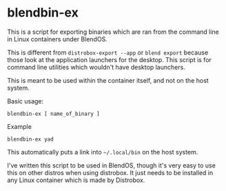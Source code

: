 # blendbin-ex
This is a script for exporting binaries which are ran from the command line in Linux containers under BlendOS.

This is different from `distrobox-export --app` or `blend export` because those look at the application launchers for the desktop. This script is for command line utilities which wouldn't have desktop launchers. 

This is meant to be used within the container itself, and not on the host system. 

Basic usage:

`blendbin-ex [ name_of_binary ]`

Example

`blendbin-ex yad`

This automatically puts a link into `~/.local/bin` on the host system.

I've written this script to be used in BlendOS, though it's very easy to use this on other distros when using distrobox. It just needs to be installed in any Linux container which is made by Distrobox.
